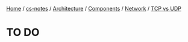 [Home](https://mengxianbin.github.io) /
[cs-notes](https://mengxianbin.github.io/cs-notes/site) /
[Architecture](https://mengxianbin.github.io/cs-notes/site/Architecture) /
[Components](https://mengxianbin.github.io/cs-notes/site/Architecture/Components) /
[Network](https://mengxianbin.github.io/cs-notes/site/Architecture/Components/Network) /
[TCP vs UDP](https://mengxianbin.github.io/cs-notes/site/Architecture/Components/Network/TCP%20vs%20UDP)

# TO DO
